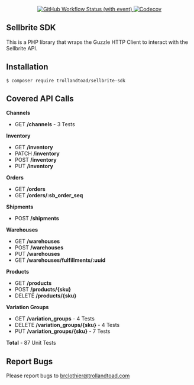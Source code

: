 <p align="center">
    <a href="https://github.com/trollandtoad/sellbrite-sdk/actions/workflows/run-tests.yml">
        <img alt="GitHub Workflow Status (with event)" src="https://img.shields.io/github/actions/workflow/status/trollandtoad/sellbrite-sdk/run-tests.yml?style=flat-square&cacheSeconds=3600">
    </a>
    <a href="https://codecov.io/gh/trollandtoad/sellbrite-sdk" rel="nofollow">
        <img alt="Codecov" src="https://img.shields.io/codecov/c/github/trollandtoad/sellbrite-sdk?style=flat-square&cacheSeconds=3600">
    </a>
</p>

## Sellbrite SDK

This is a PHP library that wraps the Guzzle HTTP Client to interact with the Sellbrite API.

## Installation

```
$ composer require trollandtoad/sellbrite-sdk
```

## Covered API Calls

**Channels**

- GET **/channels** - 3 Tests

**Inventory**

 - GET **/inventory**
 - PATCH **/inventory**
 - POST **/inventory**
 - PUT **/inventory**

**Orders**

 - GET **/orders**
 - GET **/orders/:sb_order_seq**

**Shipments**

 - POST **/shipments**

**Warehouses**

 - GET **/warehouses**
 - POST **/warehouses**
 - PUT **/warehouses**
 - GET **/warehouses/fulfillments/:uuid**

**Products**

 - GET **/products**
 - POST **/products/{sku}**
 - DELETE **/products/{sku}**

**Variation Groups**

 - GET **/variation_groups** - 4 Tests
 - DELETE **/variation_groups/{sku}** - 4 Tests
 - PUT **/variation_groups/{sku}** - 7 Tests

**Total** - 87 Unit Tests

## Report Bugs

Please report bugs to [brclothier@trollandtoad.com](mailto:brclothier@trollandtoad.com)
